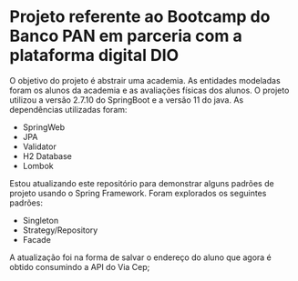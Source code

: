 # Projeto referente ao Bootcamp do Banco PAN em parceria com a plataforma digital DIO
O objetivo do projeto é abstrair uma academia. As entidades modeladas foram os alunos da academia e as avaliações físicas dos alunos.
O projeto utilizou a versão 2.7.10 do SpringBoot e a versão 11 do java.
As dependências utilizadas foram:
- SpringWeb
- JPA
- Validator
- H2 Database
- Lombok

Estou atualizando este repositório para demonstrar alguns padrões de projeto usando o Spring Framework. Foram explorados os seguintes padrões:

- Singleton
- Strategy/Repository  
- Facade

A atualização foi na forma de salvar o endereço do aluno que agora é obtido consumindo a API do Via Cep;
